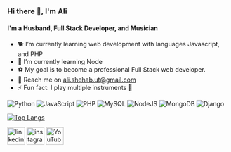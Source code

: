 ### Hi there 👋, I'm Ali
#### I'm a Husband, Full Stack Developer, and Musician
- 🐕 I’m currently learning web development with languages Javascript, and PHP
- 🌱 I’m currently learning Node
- ⚽ My goal is to become a professional Full Stack web developer.
- 📨 Reach me on ali.shehab.ut@gmail.com
- ⚡ Fun fact: I play multiple instruments 🎸 

![Python](https://img.shields.io/badge/python-3670A0?style=for-the-badge&logo=python&logoColor=ffdd54)
![JavaScript](https://img.shields.io/badge/javascript-%23323330.svg?style=for-the-badge&logo=javascript&logoColor=%23F7DF1E)
![PHP](https://img.shields.io/badge/php-%23777BB4.svg?style=for-the-badge&logo=php&logoColor=white)
![MySQL](https://img.shields.io/badge/mysql-%2300f.svg?style=for-the-badge&logo=mysql&logoColor=white)
![NodeJS](https://img.shields.io/badge/node.js-6DA55F?style=for-the-badge&logo=node.js&logoColor=white)
![MongoDB](https://img.shields.io/badge/MongoDB-%234ea94b.svg?style=for-the-badge&logo=mongodb&logoColor=white)
![Django](https://img.shields.io/badge/django-%23092E20.svg?style=for-the-badge&logo=django&logoColor=white)

[![Top Langs](https://github-readme-stats.vercel.app/api/top-langs/?username=ali-shehab94&layout=compact)](https://github.com/ali-shehab95/github-readme-stats)


[<img src='https://cdn.jsdelivr.net/npm/simple-icons@3.0.1/icons/linkedin.svg' alt='linkedin' height='40'>](https://www.linkedin.com/in/ali-shehab-198844115//)  [<img src='https://cdn.jsdelivr.net/npm/simple-icons@3.0.1/icons/instagram.svg' alt='instagram' height='40'>](https://www.instagram.com/b4unzar/)  [<img src='https://cdn.jsdelivr.net/npm/simple-icons@3.0.1/icons/youtube.svg' alt='YouTube' height='40'>](https://www.youtube.com/channel/UCEh1RkvzHMqHXKQ7ml913Ww)  

